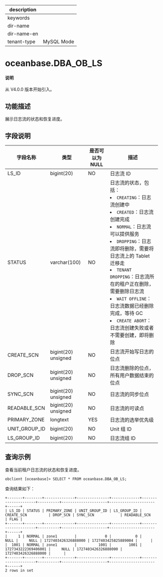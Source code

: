 |description||
|---|---|
|keywords||
|dir-name||
|dir-name-en||
|tenant-type|MySQL Mode|

# oceanbase.DBA_OB_LS

<main id="notice" type='explain'>
<h4>说明</h4>
<p>从 V4.0.0 版本开始引入。</p>
</main>

## 功能描述

展示日志流的状态和恢复进度。

## 字段说明

| 字段名称 | 类型 | 是否可以为 NULL | 描述 |
| --- | --- | --- | --- |
| LS_ID | bigint(20) | NO | 日志流 ID |
| STATUS | varchar(100) | NO | 日志流的状态，包括：<li>`CREATING`：日志流创建中<li>`CREATED`：日志流创建完成<li>`NORMAL`：日志流可以提供服务<li>`DROPPING`：日志流即将删除，需要将日志流上的 Tablet 迁移走<li>`TENANT DROPPING`：日志流所在的租户正在删除，需要删除日志流<li>`WAIT OFFLINE`：日志流数据已经删除完成，等待 GC<li>`CREATE ABORT`：日志流创建失败或者不需要创建，即将删除 |
| CREATE_SCN | bigint(20) unsigned | NO | 日志流开始写日志的位点 |
| DROP_SCN | bigint(20) unsigned | NO | 日志流删除的位点，所有用户数据结束的位点 |
| SYNC_SCN | bigint(20) unsigned | NO | 日志流的同步位点 |
| READABLE_SCN | bigint(20) unsigned | NO | 日志流的可读点 |
| PRIMARY_ZONE | longtext | YES | 日志流的选举优先级 |
| UNIT_GROUP_ID | bigint(20) | NO | Unit 组 ID |
| LS_GROUP_ID | bigint(20) | NO | 日志流组 ID |

## 查询示例

查看当前租户日志流的状态和恢复进度。

```shell
obclient [oceanbase]> SELECT * FROM oceanbase.DBA_OB_LS;
```

查询结果如下：

```shell
+-------+--------+--------------+---------------+-------------+---------------------+----------+---------------------+---------------------+------+
| LS_ID | STATUS | PRIMARY_ZONE | UNIT_GROUP_ID | LS_GROUP_ID | CREATE_SCN          | DROP_SCN | SYNC_SCN            | READABLE_SCN        | FLAG |
+-------+--------+--------------+---------------+-------------+---------------------+----------+---------------------+---------------------+------+
|     1 | NORMAL | zone1        |             0 |           0 |                NULL |     NULL | 1727403426326888000 | 1727403425825889004 |      |
|  1001 | NORMAL | zone1        |          1001 |        1001 | 1727343222369406001 |     NULL | 1727403426326888000 | 1727403426326888000 |      |
+-------+--------+--------------+---------------+-------------+---------------------+----------+---------------------+---------------------+------+
2 rows in set
```
